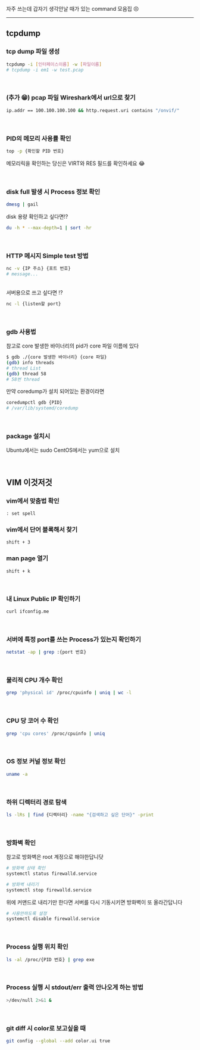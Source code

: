 자주 쓰는데 갑자기 생각안날 때가 있는 command 모음집 😣

---

## tcpdump
### tcp dump 파일 생성
```bash
tcpdump -i [인터페이스이름] -w [파일이름]
# tcpdump -i em1 -w test.pcap
```
<br>

### (추가 😁) pcap 파일 Wireshark에서 url으로 찾기 
```bash
ip.addr == 100.100.100.100 && http.request.uri contains "/onvif/"
```

<br>

### PID의 메모리 사용률 확인
```bash
top -p {확인할 PID 번호}
```
메모리릭을 확인하는 당신은 VIRT와 RES 필드를 확인하세요 😂

<br>

### disk full 발생 시 Process 정보 확인
```bash
dmesg | gail
```
disk 용량 확인하고 싶다면!?
```bash
du -h * --max-depth=1 | sort -hr
```

<br>

### HTTP 메시지 Simple test 방법
```bash
nc -v {IP 주소} {포트 번호}
# message...
```
<br>
서버용으로 쓰고 싶다면 !?

```bash
nc -l {listen할 port}
```

<br>   

### gdb 사용법
참고로 core 발생한 바이너리의 pid가 core 파일 이름에 있다
```bash
$ gdb ./{core 발생한 바이너리} {core 파일}
(gdb) info threads
# thread List
(gdb) thread 58
# 58번 thread 
```
만약 coredump가 설치 되어있는 환경이라면 
```bash
coredumpctl gdb {PID}
# /var/lib/systemd/coredump
```

<br>

### package 설치시
Ubuntu에서는 sudo
CentOS에서는 yum으로 설치

<br>

## VIM 이것저것
### vim에서 맞춤법 확인
```vim
: set spell
```

### vim에서 단어 블록해서 찾기
```vim
shift + 3
```

### man page 열기
```vim
shift + k
```
<br>

### 내 Linux Public IP 확인하기
```bash
curl ifconfig.me
```
<br>

### 서버에 특정 port를 쓰는 Process가 있는지 확인하기
```bash
netstat -ap | grep :{port 번호}
```

<br>

### 물리적 CPU 개수 확인
```bash
grep 'physical id' /proc/cpuinfo | uniq | wc -l
```
<br>

### CPU 당 코어 수 확인
```bash
grep 'cpu cores' /proc/cpuinfo | uniq
```

<br>

### OS 정보 커널 정보 확인
```bash
uname -a
```

<br>

### 하위 디렉터리 경로 탐색
```bash
ls -lRs | find {디렉터리} -name "{검색하고 싶은 단어}" -print
```

<br>

### 방화벽 확인
참고로 방화벽은 root 계정으로 해야한답니닷
```bash
# 방화벽 상태 확인
systemctl status firewalld.service

# 방화벽 내리기
systemctl stop firewalld.service
```

위에 커맨드로 내리기만 한다면 서버를 다시 기동시키면 방화벽이 또 올라간답니다

```bash
# 사용안하도록 설정
systemctl disable firewalld.service
```

<br>

### Process 실행 위치 확인
```bash
ls -al /proc/{PID 번호} | grep exe 
```

<br>

### Process 실행 시 stdout/err 출력 안나오게 하는 방법
```bash
>/dev/null 2>&1 & 
```

<br>

### git diff 시 color로 보고싶을 때
```bash
git config --global --add color.ui true
```